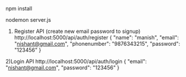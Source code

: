 npm install

nodemon server.js

1) Register API (create new email password to signup)
   http://localhost:5000/api/auth/register
   {
    "name": "manish", 
    "email": "nishant@gmail.com",
    "phonenumber": "9876343215",
    "password": "123456"
    }

  2)Login API
  http://localhost:5000/api/auth/login
  {
    "email": "nishant@gmail.com",
    "password": "123456"
    }
